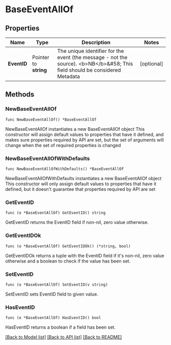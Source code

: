 # BaseEventAllOf

## Properties

Name | Type | Description | Notes
------------ | ------------- | ------------- | -------------
**EventID** | Pointer to **string** | The unique identifier for the event (the message - not the source).  &lt;b&gt;NB&lt;/b&gt;&amp;#58; This field should be considered Metadata  | [optional] 

## Methods

### NewBaseEventAllOf

`func NewBaseEventAllOf() *BaseEventAllOf`

NewBaseEventAllOf instantiates a new BaseEventAllOf object
This constructor will assign default values to properties that have it defined,
and makes sure properties required by API are set, but the set of arguments
will change when the set of required properties is changed

### NewBaseEventAllOfWithDefaults

`func NewBaseEventAllOfWithDefaults() *BaseEventAllOf`

NewBaseEventAllOfWithDefaults instantiates a new BaseEventAllOf object
This constructor will only assign default values to properties that have it defined,
but it doesn't guarantee that properties required by API are set

### GetEventID

`func (o *BaseEventAllOf) GetEventID() string`

GetEventID returns the EventID field if non-nil, zero value otherwise.

### GetEventIDOk

`func (o *BaseEventAllOf) GetEventIDOk() (*string, bool)`

GetEventIDOk returns a tuple with the EventID field if it's non-nil, zero value otherwise
and a boolean to check if the value has been set.

### SetEventID

`func (o *BaseEventAllOf) SetEventID(v string)`

SetEventID sets EventID field to given value.

### HasEventID

`func (o *BaseEventAllOf) HasEventID() bool`

HasEventID returns a boolean if a field has been set.


[[Back to Model list]](../README.md#documentation-for-models) [[Back to API list]](../README.md#documentation-for-api-endpoints) [[Back to README]](../README.md)



